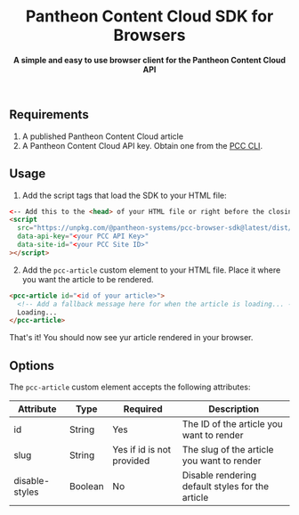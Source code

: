<div align="center">
	<h1>Pantheon Content Cloud SDK for Browsers</h1>
	<p>
		<b>A simple and easy to use browser client for the Pantheon Content Cloud API</b>
	</p>
	<br>
</div>

## Requirements

1. A published Pantheon Content Cloud article
2. A Pantheon Content Cloud API key. Obtain one from the [PCC CLI](https://github.com/pantheon-systems/pantheon-content-cloud-sdk/tree/main/packages/cli#readme).

## Usage

1. Add the script tags that load the SDK to your HTML file:

```html
<-- Add this to the <head> of your HTML file or right before the closing </body> tag -->
<script
  src="https://unpkg.com/@pantheon-systems/pcc-browser-sdk@latest/dist/index.js"
  data-api-key="<your PCC API Key>"
  data-site-id="<your PCC Site ID>"
></script>
```

2. Add the `pcc-article` custom element to your HTML file. Place it where you want
   the article to be rendered.

```html
<pcc-article id="<id of your article>">
  <!-- Add a fallback message here for when the article is loading... -->
  Loading...
</pcc-article>
```

That's it! You should now see yur article rendered in your browser.

## Options

The `pcc-article` custom element accepts the following attributes:

| Attribute      | Type    | Required                  | Description                                      |
| -------------- | ------- | ------------------------- | ------------------------------------------------ |
| id             | String  | Yes                       | The ID of the article you want to render         |
| slug           | String  | Yes if id is not provided | The slug of the article you want to render       |
| disable-styles | Boolean | No                        | Disable rendering default styles for the article |
